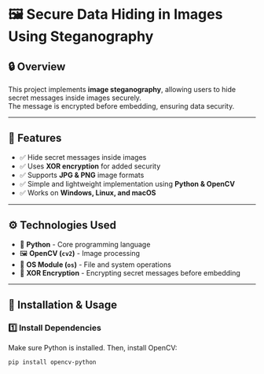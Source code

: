 # 🖼️ Secure Data Hiding in Images Using Steganography

## 🔒 Overview
This project implements **image steganography**, allowing users to hide secret messages inside images securely.  
The message is encrypted before embedding, ensuring data security.

---

## 📌 Features
- ✅ Hide secret messages inside images
- ✅ Uses **XOR encryption** for added security
- ✅ Supports **JPG & PNG** image formats
- ✅ Simple and lightweight implementation using **Python & OpenCV**
- ✅ Works on **Windows, Linux, and macOS**

---

## ⚙️ Technologies Used
- 🐍 **Python** - Core programming language
- 🖼️ **OpenCV (`cv2`)** - Image processing
- 📂 **OS Module (`os`)** - File and system operations
- 🔐 **XOR Encryption** - Encrypting secret messages before embedding

---

## 🚀 Installation & Usage
### 1️⃣ Install Dependencies
Make sure Python is installed. Then, install OpenCV:
```bash
pip install opencv-python


